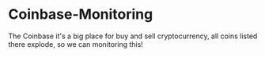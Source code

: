 # Coinbase-Monitoring
The Coinbase it's a big place for buy and sell cryptocurrency, all coins listed there explode, so we can monitoring this! 
